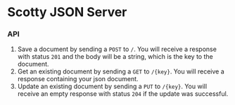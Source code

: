# Scotty JSON Server

### API

1. Save a document by sending a `POST` to `/`. You will receive a response with status `201` and the body will be a string, which is the key to the document.
2. Get an existing document by sending a `GET` to `/{key}`. You will receive a response containing your json document.
3. Update an existing document by sending a `PUT` to `/{key}`. You will receive an empty response with status `204` if the update was successful.
